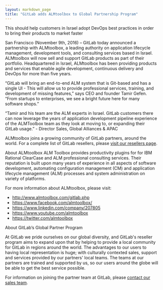 ```yaml
---
layout: markdown_page
title: "GitLab adds ALMtoolbox to Global Partnership Program"
---
```


This should help customers in Israel adopt DevOps best practices in order to bring their products to market faster

San Francisco (November 9th, 2016) – GitLab today announced a partnership with ALMtoolbox, a leading authority on application lifecycle management, development tools, and consulting services based in Israel. ALMtoolbox will now sell and support GitLab products as part of their portfolio. Headquartered in Israel, ALMtoolbox has been providing products and services that enable agile development, continuous delivery and DevOps for more than five years. 

“GitLab will bring an end-to-end ALM system that is Git-based and has a single UI - This will allow us to provide professional services, training, and development of missing features,” says CEO and founder Tamir Gefen. “From startups to enterprises, we see a bright future here for many software shops.”

“Tamir and his team are the ALM experts in Israel. GitLab customers there can now leverage the years of application development pipeline experience of the ALMToolbox team as they look at moving to, or expanding their GitLab usage.” - Director Sales, Global Alliances & APAC

ALMtoolbox joins a growing community of GitLab partners, around the world. For a complete list of GitLab resellers, please [visit our resellers page](https://about.gitlab.com/resellers/).

About ALMtoolbox
ALM Toolbox provides productivity plugins for for IBM Rational ClearCase and ALM professional consulting services. Their reputation is built upon many years of experience in all aspects of software development, automating configuration management (CM) and application lifecycle management (ALM) processes and system administration on variety of platforms. 

For more information about ALMtoolbox, please visit:

* http://www.almtoolbox.com/gitlab.php
* https://www.facebook.com/almtoolbox/
* https://www.linkedin.com/company/207805 
* https://www.youtube.com/almtoolbox 
* https://twitter.com/almtoolbox  

About GitLab’s Global Partner Program
 
At GitLab we pride ourselves on our global diversity, and GitLab's reseller program aims to expand upon that by helping to provide a local community for GitLab in regions around the world. The advantages to our users to having local representation is huge; with culturally contexted sales, support and services provided by our partners' local teams.  The teams at our partners are trained and supported by us, so our users around the globe will be able to get the best service possible.  
 
For information on joining the partner team at GitLab, please [contact our sales team](https://about.gitlab.com/sales/).
